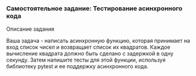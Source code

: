 ### Самостоятельное задание: Тестирование асинхронного кода

Описание задания

Ваша задача - написать асинхронную функцию, которая принимает на вход список чисел и возвращает список их квадратов. Каждое вычисление квадрата должно быть сделано с задержкой в одну секунду. Затем напишите тесты для этой функции, используя библиотеку pytest и ее поддержку асинхронного кода.

